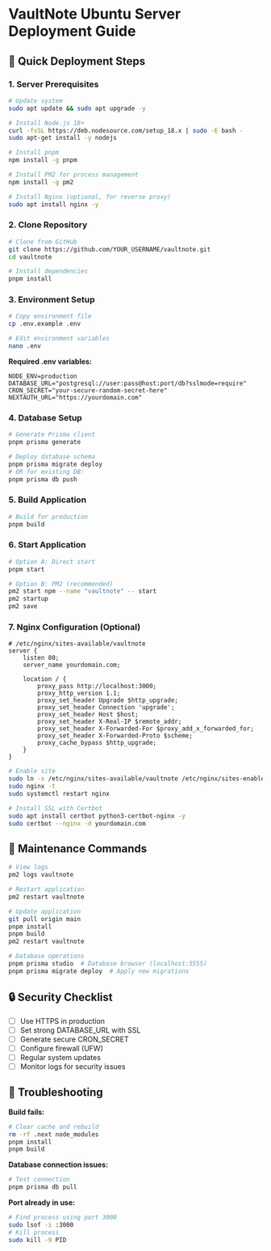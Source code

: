 # VaultNote Ubuntu Server Deployment Guide

## 🚀 Quick Deployment Steps

### 1. Server Prerequisites
```bash
# Update system
sudo apt update && sudo apt upgrade -y

# Install Node.js 18+
curl -fsSL https://deb.nodesource.com/setup_18.x | sudo -E bash -
sudo apt-get install -y nodejs

# Install pnpm
npm install -g pnpm

# Install PM2 for process management
npm install -g pm2

# Install Nginx (optional, for reverse proxy)
sudo apt install nginx -y
```

### 2. Clone Repository
```bash
# Clone from GitHub
git clone https://github.com/YOUR_USERNAME/vaultnote.git
cd vaultnote

# Install dependencies
pnpm install
```

### 3. Environment Setup
```bash
# Copy environment file
cp .env.example .env

# Edit environment variables
nano .env
```

**Required .env variables:**
```env
NODE_ENV=production
DATABASE_URL="postgresql://user:pass@host:port/db?sslmode=require"
CRON_SECRET="your-secure-random-secret-here"
NEXTAUTH_URL="https://yourdomain.com"
```

### 4. Database Setup
```bash
# Generate Prisma client
pnpm prisma generate

# Deploy database schema
pnpm prisma migrate deploy
# OR for existing DB:
pnpm prisma db push
```

### 5. Build Application
```bash
# Build for production
pnpm build
```

### 6. Start Application
```bash
# Option A: Direct start
pnpm start

# Option B: PM2 (recommended)
pm2 start npm --name "vaultnote" -- start
pm2 startup
pm2 save
```

### 7. Nginx Configuration (Optional)
```nginx
# /etc/nginx/sites-available/vaultnote
server {
    listen 80;
    server_name yourdomain.com;

    location / {
        proxy_pass http://localhost:3000;
        proxy_http_version 1.1;
        proxy_set_header Upgrade $http_upgrade;
        proxy_set_header Connection 'upgrade';
        proxy_set_header Host $host;
        proxy_set_header X-Real-IP $remote_addr;
        proxy_set_header X-Forwarded-For $proxy_add_x_forwarded_for;
        proxy_set_header X-Forwarded-Proto $scheme;
        proxy_cache_bypass $http_upgrade;
    }
}
```

```bash
# Enable site
sudo ln -s /etc/nginx/sites-available/vaultnote /etc/nginx/sites-enabled/
sudo nginx -t
sudo systemctl restart nginx

# Install SSL with Certbot
sudo apt install certbot python3-certbot-nginx -y
sudo certbot --nginx -d yourdomain.com
```

## 🔧 Maintenance Commands

```bash
# View logs
pm2 logs vaultnote

# Restart application
pm2 restart vaultnote

# Update application
git pull origin main
pnpm install
pnpm build
pm2 restart vaultnote

# Database operations
pnpm prisma studio  # Database browser (localhost:5555)
pnpm prisma migrate deploy  # Apply new migrations
```

## 🔒 Security Checklist

- [ ] Use HTTPS in production
- [ ] Set strong DATABASE_URL with SSL
- [ ] Generate secure CRON_SECRET
- [ ] Configure firewall (UFW)
- [ ] Regular system updates
- [ ] Monitor logs for security issues

## 🚨 Troubleshooting

**Build fails:**
```bash
# Clear cache and rebuild
rm -rf .next node_modules
pnpm install
pnpm build
```

**Database connection issues:**
```bash
# Test connection
pnpm prisma db pull
```

**Port already in use:**
```bash
# Find process using port 3000
sudo lsof -i :3000
# Kill process
sudo kill -9 PID
```
